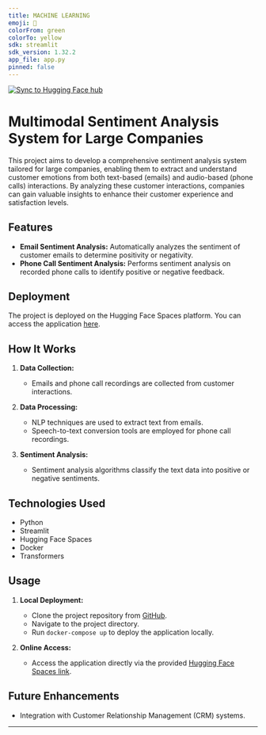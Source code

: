 ```yaml
---
title: MACHINE LEARNING
emoji: 🏃
colorFrom: green
colorTo: yellow
sdk: streamlit
sdk_version: 1.32.2
app_file: app.py
pinned: false
---
```



[![Sync to Hugging Face hub](https://github.com/Sabry-Ahmed/MACHINE-LEARNING/actions/workflows/main.yml/badge.svg)](https://github.com/Sabry-Ahmed/MACHINE-LEARNING/actions/workflows/main.yml)

# Multimodal Sentiment Analysis System for Large Companies

This project aims to develop a comprehensive sentiment analysis system tailored for large companies, enabling them to extract and understand customer emotions from both text-based (emails) and audio-based (phone calls) interactions. By analyzing these customer interactions, companies can gain valuable insights to enhance their customer experience and satisfaction levels.

## Features
- **Email Sentiment Analysis:** Automatically analyzes the sentiment of customer emails to determine positivity or negativity.
- **Phone Call Sentiment Analysis:** Performs sentiment analysis on recorded phone calls to identify positive or negative feedback.

## Deployment
The project is deployed on the Hugging Face Spaces platform. You can access the application [here](https://huggingface.co/spaces/jokerthejoke/MACHINE-LEARNING).

## How It Works
1. **Data Collection:**
   - Emails and phone call recordings are collected from customer interactions.

2. **Data Processing:**
   - NLP techniques are used to extract text from emails.
   - Speech-to-text conversion tools are employed for phone call recordings.

3. **Sentiment Analysis:**
   - Sentiment analysis algorithms classify the text data into positive or negative sentiments.

## Technologies Used
- Python
- Streamlit
- Hugging Face Spaces
- Docker
- Transformers

## Usage
1. **Local Deployment:**
   - Clone the project repository from [GitHub](https://github.com/Sabry-Ahmed/MACHINE-LEARNING/).
   - Navigate to the project directory.
   - Run `docker-compose up` to deploy the application locally.

2. **Online Access:**
   - Access the application directly via the provided [Hugging Face Spaces link](https://huggingface.co/spaces/jokerthejoke/MACHINE-LEARNING).

## Future Enhancements
- Integration with Customer Relationship Management (CRM) systems.



---

